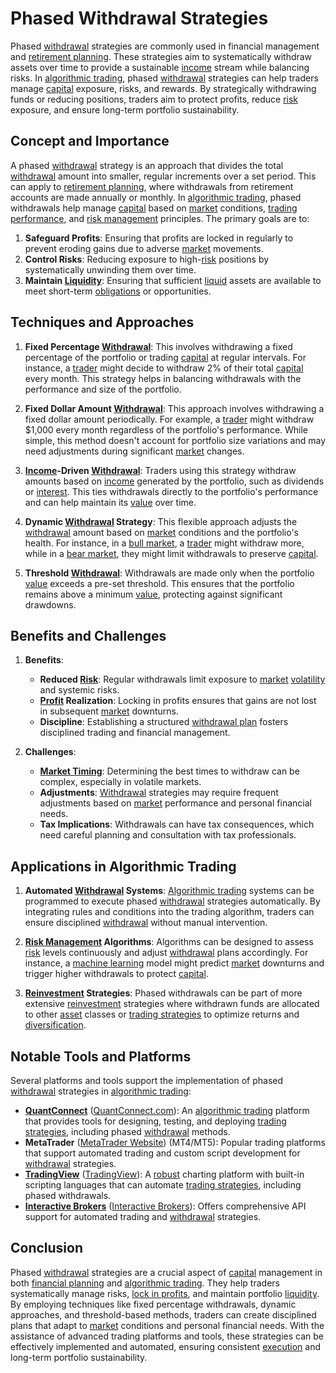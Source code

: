 # Phased Withdrawal Strategies

Phased [withdrawal](../w/withdrawal.md) strategies are commonly used in financial management and [retirement planning](../r/retirement_planning.md). These strategies aim to systematically withdraw assets over time to provide a sustainable [income](../i/income.md) stream while balancing risks. In [algorithmic trading](../a/algorithmic_trading.md), phased [withdrawal](../w/withdrawal.md) strategies can help traders manage [capital](../c/capital.md) exposure, risks, and rewards. By strategically withdrawing funds or reducing positions, traders aim to protect profits, reduce [risk](../r/risk.md) exposure, and ensure long-term portfolio sustainability.

## Concept and Importance

A phased [withdrawal](../w/withdrawal.md) strategy is an approach that divides the total [withdrawal](../w/withdrawal.md) amount into smaller, regular increments over a set period. This can apply to [retirement planning](../r/retirement_planning.md), where withdrawals from retirement accounts are made annually or monthly. In [algorithmic trading](../a/algorithmic_trading.md), phased withdrawals help manage [capital](../c/capital.md) based on [market](../m/market.md) conditions, [trading performance](../t/trading_performance.md), and [risk management](../r/risk_management.md) principles. The primary goals are to:

1. **Safeguard Profits**: Ensuring that profits are locked in regularly to prevent eroding gains due to adverse [market](../m/market.md) movements.
2. **Control Risks**: Reducing exposure to high-[risk](../r/risk.md) positions by systematically unwinding them over time.
3. **Maintain [Liquidity](../l/liquidity.md)**: Ensuring that sufficient [liquid](../l/liquid.md) assets are available to meet short-term [obligations](../o/obligation.md) or opportunities.

## Techniques and Approaches

1. **Fixed Percentage [Withdrawal](../w/withdrawal.md)**:
   This involves withdrawing a fixed percentage of the portfolio or trading [capital](../c/capital.md) at regular intervals. For instance, a [trader](../t/trader.md) might decide to withdraw 2% of their total [capital](../c/capital.md) every month. This strategy helps in balancing withdrawals with the performance and size of the portfolio.

2. **Fixed Dollar Amount [Withdrawal](../w/withdrawal.md)**:
   This approach involves withdrawing a fixed dollar amount periodically. For example, a [trader](../t/trader.md) might withdraw $1,000 every month regardless of the portfolio's performance. While simple, this method doesn't account for portfolio size variations and may need adjustments during significant [market](../m/market.md) changes.

3. **[Income](../i/income.md)-Driven [Withdrawal](../w/withdrawal.md)**:
   Traders using this strategy withdraw amounts based on [income](../i/income.md) generated by the portfolio, such as dividends or [interest](../i/interest.md). This ties withdrawals directly to the portfolio's performance and can help maintain its [value](../v/value.md) over time.

4. **Dynamic [Withdrawal](../w/withdrawal.md) Strategy**:
   This flexible approach adjusts the [withdrawal](../w/withdrawal.md) amount based on [market](../m/market.md) conditions and the portfolio's health. For instance, in a [bull market](../b/bull_market.md), a [trader](../t/trader.md) might withdraw more, while in a [bear market](../b/bear_market.md), they might limit withdrawals to preserve [capital](../c/capital.md).

5. **Threshold [Withdrawal](../w/withdrawal.md)**:
   Withdrawals are made only when the portfolio [value](../v/value.md) exceeds a pre-set threshold. This ensures that the portfolio remains above a minimum [value](../v/value.md), protecting against significant drawdowns.

## Benefits and Challenges

1. **Benefits**:
   - **Reduced [Risk](../r/risk.md)**: Regular withdrawals limit exposure to [market](../m/market.md) [volatility](../v/volatility.md) and systemic risks.
   - **[Profit](../p/profit.md) Realization**: Locking in profits ensures that gains are not lost in subsequent [market](../m/market.md) downturns.
   - **Discipline**: Establishing a structured [withdrawal plan](../w/withdrawal_plan.md) fosters disciplined trading and financial management.

2. **Challenges**:
   - **[Market Timing](../m/market_timing.md)**: Determining the best times to withdraw can be complex, especially in volatile markets.
   - **Adjustments**: [Withdrawal](../w/withdrawal.md) strategies may require frequent adjustments based on [market](../m/market.md) performance and personal financial needs.
   - **Tax Implications**: Withdrawals can have tax consequences, which need careful planning and consultation with tax professionals.

## Applications in Algorithmic Trading

1. **Automated [Withdrawal](../w/withdrawal.md) Systems**:
   [Algorithmic trading](../a/algorithmic_trading.md) systems can be programmed to execute phased [withdrawal](../w/withdrawal.md) strategies automatically. By integrating rules and conditions into the trading algorithm, traders can ensure disciplined [withdrawal](../w/withdrawal.md) without manual intervention.

2. **[Risk Management](../r/risk_management.md) Algorithms**:
   Algorithms can be designed to assess [risk](../r/risk.md) levels continuously and adjust [withdrawal](../w/withdrawal.md) plans accordingly. For instance, a [machine learning](../m/machine_learning.md) model might predict [market](../m/market.md) downturns and trigger higher withdrawals to protect [capital](../c/capital.md).

3. **[Reinvestment](../r/reinvestment.md) Strategies**:
   Phased withdrawals can be part of more extensive [reinvestment](../r/reinvestment.md) strategies where withdrawn funds are allocated to other [asset](../a/asset.md) classes or [trading strategies](../t/trading_strategies.md) to optimize returns and [diversification](../d/diversification.md).

## Notable Tools and Platforms

Several platforms and tools support the implementation of phased [withdrawal](../w/withdrawal.md) strategies in [algorithmic trading](../a/algorithmic_trading.md):

- **[QuantConnect](../q/quantconnect.md)** ([QuantConnect.com](https://www.quantconnect.com/)): An [algorithmic trading](../a/algorithmic_trading.md) platform that provides tools for designing, testing, and deploying [trading strategies](../t/trading_strategies.md), including phased [withdrawal](../w/withdrawal.md) methods.
- **MetaTrader** ([MetaTrader Website](https://www.metatrader5.com/en)) (MT4/MT5): Popular trading platforms that support automated trading and custom script development for [withdrawal](../w/withdrawal.md) strategies.
- **[TradingView](../t/tradingview.md)** ([TradingView](https://www.tradingview.com/)): A [robust](../r/robust.md) charting platform with built-in scripting languages that can automate [trading strategies](../t/trading_strategies.md), including phased withdrawals.
- **[Interactive Brokers](../i/interactive_brokers.md)** ([Interactive Brokers](https://www.interactivebrokers.com/)): Offers comprehensive API support for automated trading and [withdrawal](../w/withdrawal.md) strategies.

## Conclusion

Phased [withdrawal](../w/withdrawal.md) strategies are a crucial aspect of [capital](../c/capital.md) management in both [financial planning](../f/financial_planning.md) and [algorithmic trading](../a/algorithmic_trading.md). They help traders systematically manage risks, [lock in profits](../l/lock_in_profits.md), and maintain portfolio [liquidity](../l/liquidity.md). By employing techniques like fixed percentage withdrawals, dynamic approaches, and threshold-based methods, traders can create disciplined plans that adapt to [market](../m/market.md) conditions and personal financial needs. With the assistance of advanced trading platforms and tools, these strategies can be effectively implemented and automated, ensuring consistent [execution](../e/execution.md) and long-term portfolio sustainability.
